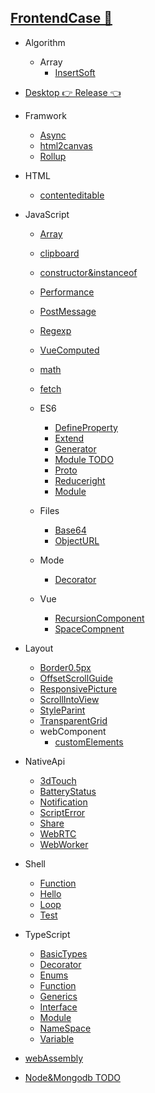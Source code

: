 
## [FrontendCase 🏡](https://blly5.github.io/case/)

- Algorithm
  - Array
    - [InsertSoft](https://github.com/blly5/case/blob/master/algorithm/array/insert/index.js)

- [Desktop  👉 Release 👈 ](https://github.com/l1Yuu/frontend-course-list/releases)

- Framwork
  - [Async](https://blly5.github.io/case/framwork/async/)
  - [html2canvas](https://blly5.github.io/case/framwork/html2canvas/)
  - [Rollup](https://github.com/blly5/case/tree/master/framwork/rollup)

- HTML
  - [contenteditable](https://blly5.github.io/case/html/contenteditable/)

- JavaScript
  - [Array](https://blly5.github.io/case/javascript/array)
  - [clipboard](https://blly5.github.io/case/javascript/clipboard/)
  - [constructor&instanceof](https://blly5.github.io/case/javascript/constructor/)
  - [Performance](https://blly5.github.io/case/javascript/performance/)
  - [PostMessage](https://blly5.github.io/case/javascript/post-message/)
  - [Regexp](https://blly5.github.io/case/javascript/regexp/)
  - [VueComputed](https://l1yuu.github.io/frontend-course-list/javascript/vue-computed/)
  - [math](https://l1yuu.github.io/frontend-course-list/javascript/math)
  - [fetch](https://l1yuu.github.io/frontend-course-list/javascript/fetch)

  - ES6
    - [DefineProperty](https://blly5.github.io/case/javascript/es6/defineProperty/)
    - [Extend](https://blly5.github.io/case/javascript/es6/extends/)
    - [Generator](https://blly5.github.io/case/javascript/es6/generator/)
    - [Module TODO](https://github.com/blly5/case/tree/master/javascript/es6/module)
    - [Proto](https://blly5.github.io/case/javascript/es6/prototype/)
    - [Reduceright](https://blly5.github.io/case/javascript/es6/reduceright/)
    - [Module](https://blly5.github.io/case/javascript/module/)
  
  - Files
    - [Base64](https://l1yuu.github.io/frontend-course-list/javascript/file/base64)
    - [ObjectURL](https://l1yuu.github.io/frontend-course-list/javascript/file/objectURL)
  
  - Mode
    - [Decorator](https://l1yuu.github.io/frontend-course-list/javascript/mode/decorator)

  - Vue
    - [RecursionComponent](https://github.com/blly5/case/tree/master/vue/src/views/recursionComponent)
    - [SpaceCompnent]()

- Layout
  - [Border0.5px](https://blly5.github.io/case/layout/border0.5/)
  - [OffsetScrollGuide](https://blly5.github.io/case/layout/offset-scroll-guide/)
  - [ResponsivePicture](https://blly5.github.io/case/layout/responsive-picture/)
  - [ScrollIntoView](https://blly5.github.io/case/layout/scroll-into-view/)
  - [StyleParint](https://blly5.github.io/case/layout/style-parint/)
  - [TransparentGrid](https://blly5.github.io/case/layout/transparent-grid/)
  - webComponent
    - [customElements](https://blly5.github.io/case/layout/web-component/custom-elements/)

- NativeApi
  - [3dTouch](https://blly5.github.io/case/native-api/3d-touch/)
  - [BatteryStatus](https://blly5.github.io/case/native-api/battery-status/)
  - [Notification](https://blly5.github.io/case/native-api/notification/)
  - [ScriptError](https://blly5.github.io/case/native-api/script-error/)
  - [Share](https://blly5.github.io/case/native-api/share/)
  - [WebRTC](https://blly5.github.io/case/native-api/web-rtc/)
  - [WebWorker](https://blly5.github.io/case/native-api/web-worker/)

- Shell
  - [Function](https://github.com/blly5/case/blob/master/shell/function/index.sh)
  - [Hello](https://github.com/blly5/case/blob/master/shell/hello/index.sh)
  - [Loop](https://github.com/blly5/case/tree/master/shell/loop)
  - [Test](https://github.com/blly5/case/blob/master/shell/test/index.sh)

- TypeScript
  - [BasicTypes](https://github.com/blly5/case/tree/master/typescript/basic-types)
  - [Decorator](https://github.com/blly5/case/tree/master/typescript/decorator)
  - [Enums](https://github.com/blly5/case/tree/master/typescript/enums)
  - [Function](https://github.com/blly5/case/tree/master/typescript/function)
  - [Generics](https://github.com/blly5/case/tree/master/typescript/generics)
  - [Interface](https://github.com/blly5/case/tree/master/typescript/interface)
  - [Module](https://github.com/blly5/case/tree/master/typescript/module)
  - [NameSpace](https://github.com/blly5/case/tree/master/typescript/namespace)
  - [Variable](https://github.com/blly5/case/tree/master/typescript/variable)

- [webAssembly](https://github.com/blly5/case/tree/master/webAssembly)

- [Node&Mongodb TODO](https://github.com/blly5/case/blob/master/node-mongodb-demo/)

